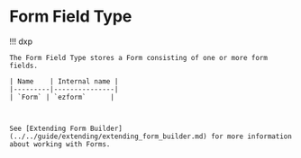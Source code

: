 # Form Field Type

!!! dxp

    The Form Field Type stores a Form consisting of one or more form fields.

    | Name    | Internal name |
    |---------|---------------|
    | `Form` | `ezform`      |



    See [Extending Form Builder](../../guide/extending/extending_form_builder.md) for more information
    about working with Forms.

